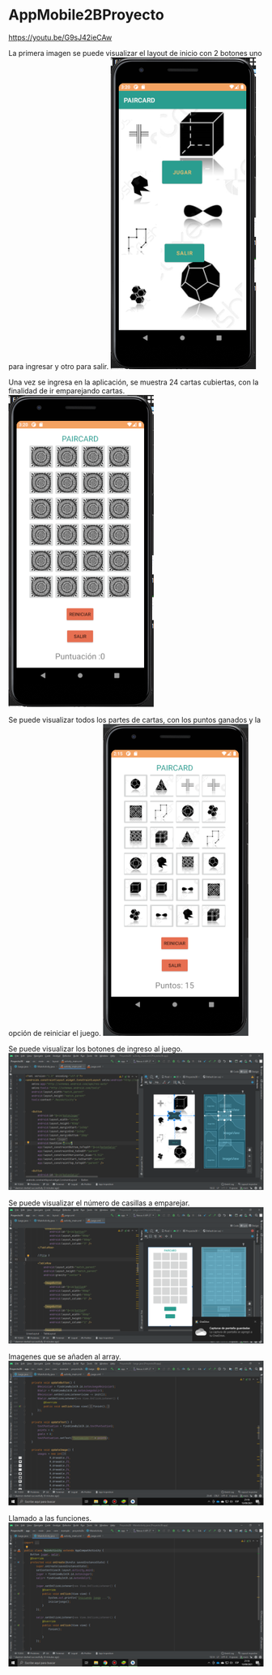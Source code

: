 # AppMobile2BProyecto
https://youtu.be/G9sJ42ieCAw

La primera imagen se puede visualizar el layout de inicio con 2 botones uno para ingresar y otro para salir.
![github-smal](https://github.com/luisortiz1211/AppMobile2BProyecto/blob/main/portada/p1.png)


Una vez se ingresa en la aplicación, se muestra 24 cartas cubiertas, con la finalidad de ir emparejando cartas.
![github-smal](https://github.com/luisortiz1211/AppMobile2BProyecto/blob/main/portada/p2.png)


Se puede visualizar todos los partes de cartas, con los puntos ganados y la opción de reiniciar el juego.
![github-smal](https://github.com/luisortiz1211/AppMobile2BProyecto/blob/main/portada/p3.png)



Se puede visualizar los botones de ingreso al juego.
![github-smal](https://github.com/luisortiz1211/AppMobile2BProyecto/blob/main/portada/main.png)


Se puede visualizar el número de casillas a emparejar.
![github-smal](https://github.com/luisortiz1211/AppMobile2BProyecto/blob/main/portada/juego.png)


Imagenes que se añaden al array.
![github-smal](https://github.com/luisortiz1211/AppMobile2BProyecto/blob/main/portada/juego1.png)


Llamado a las funciones.
![github-smal](https://github.com/luisortiz1211/AppMobile2BProyecto/blob/main/portada/juego2.png)

